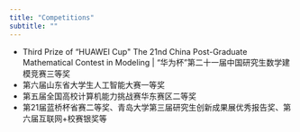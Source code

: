```yaml
---
title: "Competitions"
subtitle: ""
---
```


- Third Prize of “HUAWEl Cup" The 21nd China Post-Graduate Mathematical Contest in Modeling | “华为杯”第二十一届中国研究生数学建模竞赛三等奖
- 第六届山东省大学生人工智能大赛一等奖
- 第五届全国高校计算机能力挑战赛华东赛区二等奖
- 第21届蓝桥杯省赛二等奖、青岛大学第三届研究生创新成果展优秀报告奖、第六届互联网+校赛银奖等

